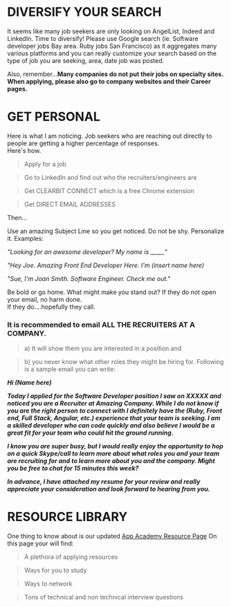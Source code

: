 
# DIVERSIFY YOUR SEARCH

It seems like many job seekers are only looking on AngelList, Indeed and LinkedIn.  Time to diversify!  Please use Google search 
(ie. Software developer jobs Bay area.  Ruby jobs San Francisco) as it aggregates many various platforms and you can really 
customize your search based on the type of job you are seeking, area, date job was posted.  

Also, remember...**Many companies do not put their jobs on specialty sites.  When applying, please also go to company websites and 
their Career pages.**

# GET PERSONAL

Here is what I am noticing.  Job seekers who are reaching out directly to people are getting a higher percentage of responses.  
Here's how.

> Apply for a job

> Go to LinkedIn and find out who the recruiters/engineers are

> Get CLEARBIT CONNECT which is a free Chrome extension

> Get DIRECT EMAIL ADDRESSES

Then...

Use an amazing Subject Line so you get noticed.  Do not be shy.  Personalize it.  Examples:

*"Looking for an awesome developer?  My name is _____"*

*"Hey Joe.  Amazing Front End Developer Here.  I'm (insert name here)*

*"Sue, I'm Joan Smith.  Software Engineer.  Check me out."*

Be bold or go home.  What might make you stand out?  If they do not open your email, no harm done.  
If they do....hopefully they call.

### It is recommended to email ALL THE RECRUITERS AT A COMPANY.  

> a) It will show them you are interested in a position and 

> b) you never know what other roles they might be hiring for.  Following is a sample email you can write:

**_Hi (Name here)_**

**_Today I applied for the Software Developer position I saw on XXXXX and noticed you are a Recruiter at Amazing Company.  While I do 
not know if you are the right person to connect with I definitely have the  (Ruby, Front end, Full Stack, Angular, etc.) experience 
that your team is seeking.  I am a skilled developer who can code quickly and also believe I would be a great fit for 
your team who could hit the ground running._**

**_I know you are super busy, but I would really enjoy the opportunity to hop on a quick Skype/call to learn more about what 
roles you and your team are recruiting for and to learn more about you and the company.  Might you be free to chat for 15 minutes 
this week?_**

**_In advance, I have attached my resume for your review and really appreciate your consideration and look forward 
to hearing from you._**

# RESOURCE LIBRARY

One thing to know about is our updated [App Academy Resource Page](https://docs.google.com/document/d/11hHOGz3UOpGIbWu4cQoWF8bqeobO5YOobmUgVNqEL_o/edit)  On this page your will find:

> A plethora of applying resources

> Ways for you to study

> Ways to network

> Tons of technical and non technical interview questions


